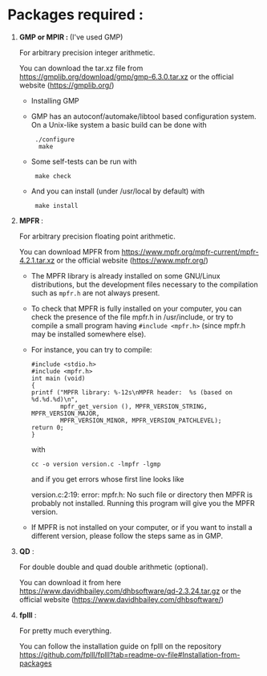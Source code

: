 # Packages required : 
1. <b>GMP or MPIR : </b> (I've used GMP) 

    For arbitrary precision integer arithmetic.

    You can download the tar.xz file from  https://gmplib.org/download/gmp/gmp-6.3.0.tar.xz or the official website (https://gmplib.org/)

    * Installing GMP
    * GMP has an autoconf/automake/libtool based configuration system. On a Unix-like system a basic build can be done with 
        ```
         ./configure
          make
         ```
    
    
    
    * Some self-tests can be run with
        ```
         make check 
        ```


    * And you can install (under /usr/local by default) with
        ```
         make install
        ```

2. <b> MPFR </b> :

    For arbitrary precision floating point arithmetic.
    
    You can download MPFR from https://www.mpfr.org/mpfr-current/mpfr-4.2.1.tar.xz or the official website (https://www.mpfr.org/)

    
    * The MPFR library is already installed on some GNU/Linux distributions, but the development files necessary to the compilation such as ```mpfr.h``` are not always present. 
    * To check that MPFR is fully installed on your computer, you can check the presence of the file mpfr.h in /usr/include, or try to compile a small program having ```#include <mpfr.h>``` (since mpfr.h may be installed somewhere else). 
    * For instance, you can try to compile:
        ```
        #include <stdio.h>
        #include <mpfr.h>
        int main (void)
        {
        printf ("MPFR library: %-12s\nMPFR header:  %s (based on %d.%d.%d)\n",
                mpfr_get_version (), MPFR_VERSION_STRING, MPFR_VERSION_MAJOR,
                MPFR_VERSION_MINOR, MPFR_VERSION_PATCHLEVEL);
        return 0;
        }
        ```
        with

        ```
        cc -o version version.c -lmpfr -lgmp
        ```
        and if you get errors whose first line looks like

        version.c:2:19: error: mpfr.h: No such file or directory
        then MPFR is probably not installed. Running this program will give you the MPFR version.

    * If MPFR is not installed on your computer, or if you want to install a different version, please follow the steps same as in GMP.


3. <b>QD</b> :

    For double double and quad double arithmetic (optional).

    You can download it from here https://www.davidhbailey.com/dhbsoftware/qd-2.3.24.tar.gz or the official website (https://www.davidhbailey.com/dhbsoftware/)

4. <b>fplll</b> :

    For pretty much everything.

    You can follow the installation guide on fplll on the repository
    https://github.com/fplll/fplll?tab=readme-ov-file#Installation-from-packages

